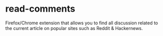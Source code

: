 # read-comments

Firefox/Chrome extension that allows you to find all discussion related to the current article 
on popular sites such as Reddit & Hackernews.
